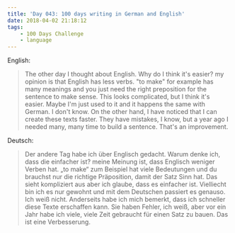 ```yaml
---
title: 'Day 043: 100 days writing in German and English'
date: 2018-04-02 21:18:12
tags:
    - 100 Days Challenge
    - language
---
```

English:
>  The other day I thought about English. Why do I think it's easier? my opinion is that English has less verbs. "to make" for example has many meanings and you just need the right preposition for the sentence to make sense. This looks complicated, but I think it's easier. Maybe I'm just used to it and it happens the same with German. I don't know. On the other hand, I have noticed that I can create these texts faster. They have mistakes, I know, but a year ago I needed many, many time to build a sentence. That's an improvement.

Deutsch:
> Der andere Tag habe ich über Englisch gedacht. Warum denke ich, dass die einfacher ist? meine Meinung ist, dass Englisch weniger Verben hat. „to make“ zum Beispiel hat viele Bedeutungen und du brauchst nur die richtige Präposition, damit der Satz Sinn hat. Das sieht kompliziert aus aber ich glaube, dass es einfacher ist. Vielliecht bin ich es nur gewohnt und mit dem Deutschen passiert es genauso. Ich weiß nicht. Anderseits habe ich mich bemerkt, dass ich schneller diese Texte erschaffen kann. Sie haben Fehler, ich weiß, aber vor ein Jahr habe ich viele, viele Zeit gebraucht für einen Satz zu bauen. Das ist eine Verbesserung.